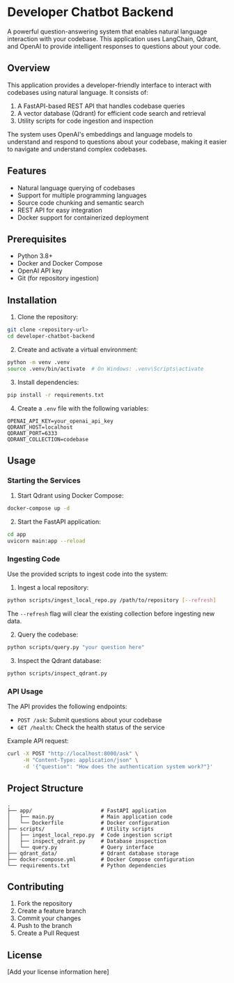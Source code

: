 # Developer Chatbot Backend

A powerful question-answering system that enables natural language interaction with your codebase. This application uses LangChain, Qdrant, and OpenAI to provide intelligent responses to questions about your code.

## Overview

This application provides a developer-friendly interface to interact with codebases using natural language. It consists of:

1. A FastAPI-based REST API that handles codebase queries
2. A vector database (Qdrant) for efficient code search and retrieval
3. Utility scripts for code ingestion and inspection

The system uses OpenAI's embeddings and language models to understand and respond to questions about your codebase, making it easier to navigate and understand complex codebases.

## Features

- Natural language querying of codebases
- Support for multiple programming languages
- Source code chunking and semantic search
- REST API for easy integration
- Docker support for containerized deployment

## Prerequisites

- Python 3.8+
- Docker and Docker Compose
- OpenAI API key
- Git (for repository ingestion)

## Installation

1. Clone the repository:
```bash
git clone <repository-url>
cd developer-chatbot-backend
```

2. Create and activate a virtual environment:
```bash
python -m venv .venv
source .venv/bin/activate  # On Windows: .venv\Scripts\activate
```

3. Install dependencies:
```bash
pip install -r requirements.txt
```

4. Create a `.env` file with the following variables:
```
OPENAI_API_KEY=your_openai_api_key
QDRANT_HOST=localhost
QDRANT_PORT=6333
QDRANT_COLLECTION=codebase
```

## Usage

### Starting the Services

1. Start Qdrant using Docker Compose:
```bash
docker-compose up -d
```

2. Start the FastAPI application:
```bash
cd app
uvicorn main:app --reload
```

### Ingesting Code

Use the provided scripts to ingest code into the system:

1. Ingest a local repository:
```bash
python scripts/ingest_local_repo.py /path/to/repository [--refresh]
```
The `--refresh` flag will clear the existing collection before ingesting new data.

2. Query the codebase:
```bash
python scripts/query.py "your question here"
```

3. Inspect the Qdrant database:
```bash
python scripts/inspect_qdrant.py
```

### API Usage

The API provides the following endpoints:

- `POST /ask`: Submit questions about your codebase
- `GET /health`: Check the health status of the service

Example API request:
```bash
curl -X POST "http://localhost:8000/ask" \
     -H "Content-Type: application/json" \
     -d '{"question": "How does the authentication system work?"}'
```

## Project Structure

```
.
├── app/                      # FastAPI application
│   ├── main.py               # Main application code
│   └── Dockerfile            # Docker configuration
├── scripts/                  # Utility scripts
│   ├── ingest_local_repo.py  # Code ingestion script
│   ├── inspect_qdrant.py     # Database inspection
│   └── query.py              # Query interface
├── qdrant_data/              # Qdrant database storage
├── docker-compose.yml        # Docker Compose configuration
└── requirements.txt          # Python dependencies
```

## Contributing

1. Fork the repository
2. Create a feature branch
3. Commit your changes
4. Push to the branch
5. Create a Pull Request

## License

[Add your license information here] 
